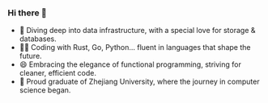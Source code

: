 ### Hi there 👋

- 🔭 Diving deep into data infrastructure, with a special love for storage & databases.
- 👨‍💻 Coding with Rust, Go, Python... fluent in languages that shape the future.
- 😄 Embracing the elegance of functional programming, striving for cleaner, efficient code.
- 🏫 Proud graduate of Zhejiang University, where the journey in computer science began.

<!--
**cjwcommuny/cjwcommuny** is a ✨ _special_ ✨ repository because its `README.md` (this file) appears on your GitHub profile.

Here are some ideas to get you started:

- 🔭 I’m currently working on ...
- 🌱 I’m currently learning ...
- 👯 I’m looking to collaborate on ...
- 🤔 I’m looking for help with ...
- 💬 Ask me about ...
- 📫 How to reach me: ...
- 😄 Pronouns: ...
- ⚡ Fun fact: ...
-->
